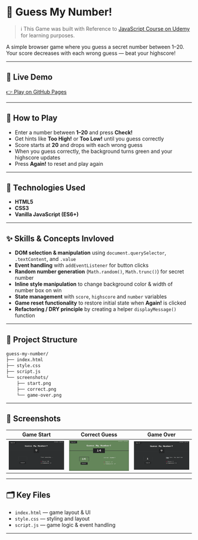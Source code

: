 # 🎯 Guess My Number!

> ℹ️ This Game was built with Reference to [JavaScript Course on Udemy](https://www.udemy.com/course/the-complete-javascript-course/?couponCode=KEEPLEARNING) for learning purposes.

A simple browser game where you guess a secret number between 1–20. Your score decreases with each wrong guess — beat your highscore!

---

## 🚀 Live Demo

[👉 Play on GitHub Pages](https://nadeemkhan404.github.io/Guess-The-Number/)

---

## 📝 How to Play

- Enter a number between **1–20** and press **Check!**
- Get hints like **Too High!** or **Too Low!** until you guess correctly
- Score starts at **20** and drops with each wrong guess
- When you guess correctly, the background turns green and your highscore updates
- Press **Again!** to reset and play again

---

## 🧰 Technologies Used

- **HTML5**
- **CSS3**
- **Vanilla JavaScript (ES6+)**

---

## ✨ Skills & Concepts Invloved

- **DOM selection & manipulation** using `document.querySelector`, `.textContent`, and `.value`
- **Event handling** with `addEventListener` for button clicks
- **Random number generation** (`Math.random()`, `Math.trunc()`) for secret number
- **Inline style manipulation** to change background color & width of number box on win
- **State management** with `score`, `highscore` and `number` variables
- **Game reset functionality** to restore initial state when **Again!** is clicked
- **Refactoring / DRY principle** by creating a helper `displayMessage()` function

---

## 🧩 Project Structure

```text
guess-my-number/
├── index.html
├── style.css
├── script.js
└── screenshots/
    ├── start.png
    ├── correct.png
    └── game-over.png
```

---

## 📸 Screenshots

| Game Start                      | Correct Guess                       | Game Over                               |
| ------------------------------- | ----------------------------------- | --------------------------------------- |
| ![Start](screenshots/start.png) | ![Correct](screenshots/correct.png) | ![Game Over](screenshots/game-over.png) |

---

## 🗂️ Key Files

- `index.html` — game layout & UI
- `style.css` — styling and layout
- `script.js` — game logic & event handling

---
